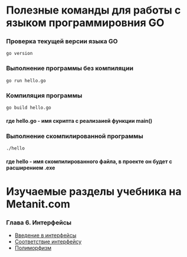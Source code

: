 # Полезные команды для работы с языком программировния GO

### Проверка текущей версии языка GO
```
go version
```

### Выполнение программы без компиляции
```
go run hello.go
```
### Компиляция программы
```
go build hello.go
```
#### где hello.go - имя скрипта с реализаией функции main()

### Выполнение скомпилированной программы
```
./hello
```
#### где hello - имя скомпилированного файла, в проекте он будет с расширением .exe



# Изучаемые разделы учебника на Metanit.com

### Глава 6. Интерфейсы
* [Введение в интерфейсы](https://metanit.com/go/tutorial/6.1.php)
* [Соответствие интерфейсу](https://metanit.com/go/tutorial/6.2.php)
* [Полиморфизм](https://metanit.com/go/tutorial/6.3.php)

